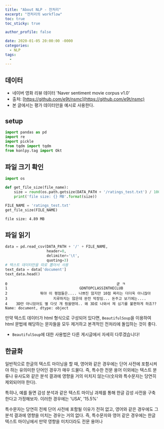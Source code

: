 ```yaml
---
title: "About NLP - 전처리"
excerpt: "전처리의 workflow"
toc: true
toc_sticky: true

author_profile: false

date: 2020-01-05 20:00:00 -0000
categories: 
  - NLP
tags:
  - 
---
```

## 데이터 
* 네이버 영화 리뷰 데이터 'Naver sentiment movie corpus v1.0'
* 출처: [https://github.com/e9t/nsmc](https://github.com/e9t/nsmc)
* 본 글에서는 평가 데이터만을 예시로 사용한다.

## setup
```python
import pandas as pd
import re
import pickle
from tqdm import tqdm
from konlpy.tag import Okt
```
## 파일 크기 확인
```python
import os

def get_file_size(file_name):
    size = round(os.path.getsize(DATA_PATH + '/ratings_test.txt') / 1000000, 2)
    print('file size: {} MB'.format(size))

FILE_NAME = 'ratings_test.txt'
get_file_size(FILE_NAME)
```
```
file size: 4.89 MB
```
## 파일 읽기
```python
data = pd.read_csv(DATA_PATH + '/' + FILE_NAME, 
                   header=0,
                   delimiter='\t',
                   quoting=3)
# 텍스트 데이터만을 따로 뽑아서 사용
text_data = data['document']
text_data.head()
```
```
0                                                  굳 ㅋ
1                                 GDNTOPCLASSINTHECLUB
2               뭐야 이 평점들은.... 나쁘진 않지만 10점 짜리는 더더욱 아니잖아
3                     지루하지는 않은데 완전 막장임... 돈주고 보기에는....
4    3D만 아니었어도 별 다섯 개 줬을텐데.. 왜 3D로 나와서 제 심기를 불편하게 하죠??
Name: document, dtype: object
```
만약 텍스트 데이터가 html 형식으로 구성되어 있다면, `BeautifulSoup`을 이용하여 html 문법에 해당하는 문자들을 모두 제거하고 본격적인 전처리에 돌입하는 것이 좋다.

* `BeautifulSoup`에 대한 사용법은 다른 게시글에서 자세히 다루겠습니다!

## 한글화
일반적으로 한글의 텍스트 마이닝을 할 때, 영어와 같은 경우에는 단어 사전에 포함시켜야 하는 유의미한 단어인 경우가 매우 드물다. 즉, 특수한 전문 용어 이외에는 텍스트 분류나 유사도와 같은 분석 결과에 영향을 거의 미치지 않는다(숫자와 특수문자는 당연히 제외되어야 한다).

특히나, 예를 들면 감성 분석과 같은 텍스트 마이닝 과제를 통해 한글 감성 사전을 구축한다고 가정해보자. 이러한 경우에는 'USA', '15.5%'


특수문자는 당연히 전체 단어 사전에 포함될 이유가 전혀 없고, 영어와 같은 경우에도 그 분석 결과에 영향을 미치는 경우는 거의 없다. 즉, 특수문자와 영어 같은 경우에는 한글 텍스트 마이닝에서 
만약 영향을 미치더라도 전문 용어나 
<!--stackedit_data:
eyJoaXN0b3J5IjpbMTQ1MTkwNTg4OV19
-->